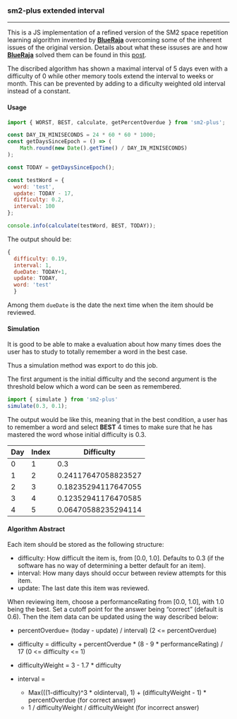 ### sm2-plus extended interval
----

This is a JS implementation of a refined version of the SM2 space repetition learning algorithm invented by [**BlueRaja**][br] overcoming some of the inherent issues of the original version.
Details about what these issuses are and how [**BlueRaja**][br] solved them can be found in this [post][original].

The discribed algorithm has shown a maximal interval of 5 days even with a difficulty of 0 while other memory tools extend the interval to weeks or month. This can be prevented by adding to a dificulty weighted old interval instead of a constant.

#### Usage
```javascript
import { WORST, BEST, calculate, getPercentOverdue } from 'sm2-plus';

const DAY_IN_MINISECONDS = 24 * 60 * 60 * 1000;
const getDaysSinceEpoch = () => (
    Math.round(new Date().getTime() / DAY_IN_MINISECONDS)
);

const TODAY = getDaysSinceEpoch();

const testWord = {
  word: 'test',
  update: TODAY - 17,    
  difficulty: 0.2,
  interval: 100
};

console.info(calculate(testWord, BEST, TODAY));
```
The output should be:
``` javascript
{ 
  difficulty: 0.19,    
  interval: 1,
  dueDate: TODAY+1,
  update: TODAY,
  word: 'test' 
  }
```
Among them `dueDate` is the date the next time when the item should be reviewed.

#### Simulation
It is good to be able to make a evaluation about how many times does the user has to study to totally remember a word in the best case.

Thus a simulation method was export to do this job.

The first argument is the initial difficulty and the second argument is the threshold below which a word can be seen as remembered. 
```javascript
import { simulate } from 'sm2-plus'
simulate(0.3, 0.1);
```

The output would be like this, meaning that in the best condition, a user has to remember a word and select **BEST** 4 times to make sure that he has mastered the word whose initial difficulty is 0.3. 

| Day           | Index         | Difficulty   |
| ------------- | ------------- | -------------|
| 0             | 1             |  0.3                |
| 1             | 2             |  0.24117647058823527|
| 2             | 3             |  0.18235294117647055|
| 3             | 4             |  0.12352941176470585|
| 4             | 5             |  0.06470588235294114|

#### Algorithm Abstract

Each item should be stored as the following structure:
- difficulty:
   How difficult the item is, from [0.0, 1.0].  Defaults to 0.3 (if the software has no way of determining a better default for an item).
- interval: 
  How many days should occur between review attempts for this item.
- update:
  The last date this item was reviewed.

When reviewing item,  choose a performanceRating from [0.0, 1.0], with 1.0 being the best.  Set a cutoff point for the answer being “correct” (default is 0.6). Then the item data can be updated using the way described below:
- percentOverdue= (today - update) / interval) (2 <= percentOverdue)

- difficulty = difficulty + percentOverdue * (8 - 9 * performanceRating) / 17 (0 <= difficulty <= 1)

- difficultyWeight = 3 - 1.7 * difficulty

- interval =
  - Max(((1-difficulty)^3 * oldinterval), 1) + (difficultyWeight - 1) * percentOverdue (for correct answer)
  - 1 / difficultyWeight / difficultyWeight (for incorrect answer)


[original]:http://www.blueraja.com/blog/477/a-better-spaced-repetition-learning-algorithm-sm2
[br]:http://www.blueraja.com/blog/author/blueraja
